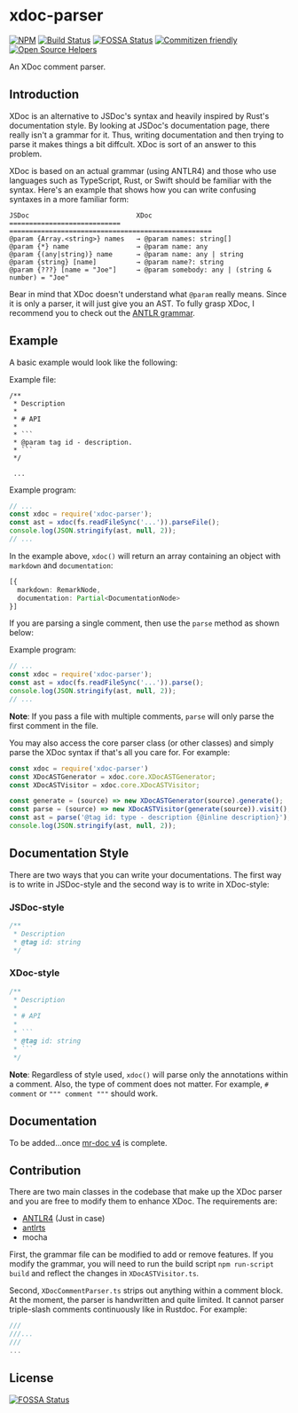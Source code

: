 # xdoc-parser

[![NPM](https://img.shields.io/npm/v/xdoc-parser.svg)](https://npmjs.com/package/xdoc-parser)
[![Build Status](https://travis-ci.org/iwatakeshi/xdoc-parser.svg?branch=master)](https://travis-ci.org/iwatakeshi/xdoc-parser)
[![FOSSA Status](https://app.fossa.io/api/projects/git%2Bgithub.com%2Fiwatakeshi%2Fxdoc-parser.svg?type=shield)](https://app.fossa.io/projects/git%2Bgithub.com%2Fiwatakeshi%2Fxdoc-parser?ref=badge_shield)
[![Commitizen friendly](https://img.shields.io/badge/commitizen-friendly-brightgreen.svg)](http://commitizen.github.io/cz-cli/)
[![Open Source Helpers](https://www.codetriage.com/iwatakeshi/xdoc-parser/badges/users.svg)](https://www.codetriage.com/iwatakeshi/xdoc-parser)

An XDoc comment parser.

## Introduction

XDoc is an alternative to JSDoc's syntax and heavily inspired by Rust's documentation style. By looking at JSDoc's documentation page, there really isn't a grammar for it. Thus, writing documentation and then trying to parse it makes things a bit diffcult. XDoc is sort of an answer to this problem. 

XDoc is based on  an actual grammar (using ANTLR4) and those who use languages such as TypeScript, Rust, or Swift should be familiar with the syntax. Here's an example that shows how you can write confusing syntaxes in a more familiar form:

```
JSDoc                           XDoc
============================    ===================================================
@param {Array.<string>} names   → @param names: string[]
@param {*} name                 → @param name: any
@param {(any|string)} name      → @param name: any | string
@param {string} [name]          → @param name?: string
@param {???} [name = "Joe"]     → @param somebody: any | (string & number) = "Joe"
```

Bear in mind that XDoc doesn't understand what `@param` really means. Since it is only a parser, it will just give you an AST. To fully grasp XDoc, I recommend you to check out the [ANTLR grammar](./grammar/XDocSyntaxParser.g4).

## Example

A basic example would look like the following:

Example file:
```
/**
 * Description
 *
 * # API
 * 
 * ```
 * @param tag id - description.
 * ```
 */

 ...
```

Example program:
```js
// ...
const xdoc = require('xdoc-parser');
const ast = xdoc(fs.readFileSync('...')).parseFile();
console.log(JSON.stringify(ast, null, 2));
// ...
```

In the example above, `xdoc()` will return an array containing an object with `markdown` and `documentation`:
```ts
[{
  markdown: RemarkNode,
  documentation: Partial<DocumentationNode>
}]
```

If you are parsing a single comment, then use the `parse` method as shown below:

Example program:
```js
// ...
const xdoc = require('xdoc-parser');
const ast = xdoc(fs.readFileSync('...')).parse();
console.log(JSON.stringify(ast, null, 2));
// ...
```

**Note**: If you pass a file with multiple comments, `parse` will only parse the first comment in the file.

You may also access the core parser class (or other classes) and simply parse the XDoc syntax if that's all you care for. For example:

```js
const xdoc = require('xdoc-parser')
const XDocASTGenerator = xdoc.core.XDocASTGenerator;
const XDocASTVisitor = xdoc.core.XDocASTVisitor;

const generate = (source) => new XDocASTGenerator(source).generate();
const parse = (source) => new XDocASTVisitor(generate(source)).visit();
const ast = parse('@tag id: type - description {@inline description}');
console.log(JSON.stringify(ast, null, 2));
```

## Documentation Style

There are two ways that you can write your documentations. The first way is to write in JSDoc-style
and the second way is to write in XDoc-style:

### JSDoc-style
```js
/**
 * Description
 * @tag id: string
 */
```

### XDoc-style

```js
/**
 * Description
 * 
 * # API
 * 
 * ```
 * @tag id: string
 * ```
 */
```

**Note**: Regardless of style used, `xdoc()` will parse only the annotations within a comment. Also, the type of comment does not matter. For example, `# comment` or `""" comment """` should work.


## Documentation

To be added...once [mr-doc v4](https://github.com/mr-doc/mr-doc) is complete.

## Contribution

There are two main classes in the codebase that make up the XDoc parser and you are free to modify them to enhance XDoc. The requirements are:

* [ANTLR4](https://github.com/antlr/antlr4) (Just in case)
* [antlrts](https://github.com/tunnelvisionlabs/antlr4ts)
* mocha

First, the grammar file can be modified to add or remove features. If you modify the grammar, you will need to run the build script `npm run-script build` and reflect the changes
in `XDocASTVisitor.ts`.

Second, `XDocCommentParser.ts` strips out anything within a comment block. At the moment, the parser is handwritten and quite limited. It cannot parser triple-slash comments continuously like in Rustdoc. For example:

```rust
///
///...
///
...
```

## License
[![FOSSA Status](https://app.fossa.io/api/projects/git%2Bgithub.com%2Fiwatakeshi%2Fxdoc-parser.svg?type=large)](https://app.fossa.io/projects/git%2Bgithub.com%2Fiwatakeshi%2Fxdoc-parser?ref=badge_large)